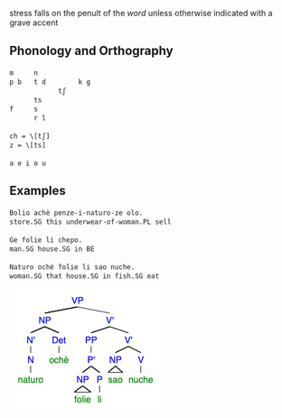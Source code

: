 stress falls on the penult of the *word* unless otherwise indicated with a grave accent

## Phonology and Orthography
```
m     n
p b   t d        k g
            tʃ
      ts
f     s
      r l

ch = \[tʃ]
z = \[ts]

a e i o u
```

## Examples
```
Bolio achè penze-i-naturo-ze olo.
store.SG this underwear-of-woman.PL sell

Ge folie li chepo.
man.SG house.SG in BE

Naturo ochè folie li sao nuche.
woman.SG that house.SG in fish.SG eat
```

![tree](fish_eat.png)
